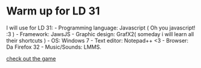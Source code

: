 ﻿Warm up for LD 31
=========

I will use for LD 31:
	- Programming language: Javascript ( Oh you javascript! :3 )
	- Framework: JawsJS
	- Graphic design: GrafX2( someday i will learn all their shortcuts )
	- OS: Windows 7
	- Text editor: Notepad++ <3
	- Browser: Da Firefox 32
	- Music/Sounds: LMMS.
	
[check out the game](https://rawgithub.com/estuardolh/warmupLD31/master/index.html)